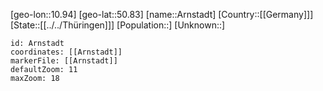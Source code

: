 ﻿---
location: [50.83,10.94]
mapzoom: [7,12] 
mapmarker: city 
type: City
tags:
- geo/City


SpocWebEntityId: 28880
isDeleted: false
confidential: public

---
[geo-lon::10.94]
[geo-lat::50.83]
[name::Arnstadt]
[Country::[[Germany]]]
[State::[[../../Thüringen]]]
[Population::]
[Unknown::]


```leaflet
id: Arnstadt
coordinates: [[Arnstadt]]
markerFile: [[Arnstadt]]
defaultZoom: 11 
maxZoom: 18
```
